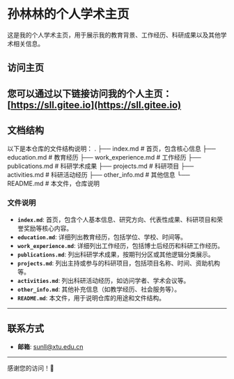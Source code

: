 # 孙林林的个人学术主页

这是我的个人学术主页，用于展示我的教育背景、工作经历、科研成果以及其他学术相关信息。

## 访问主页
您可以通过以下链接访问我的个人主页：
[https://sll.gitee.io](https://sll.gitee.io) 
---

## 文档结构
以下是本仓库的文件结构说明：
.
├── index.md               # 首页，包含核心信息
├── education.md           # 教育经历
├── work_experience.md     # 工作经历
├── publications.md        # 科研学术成果
├── projects.md            # 科研项目
├── activities.md          # 科研活动经历
├── other_info.md          # 其他信息
└── README.md              # 本文件，仓库说明


### 文件说明
- **`index.md`**: 首页，包含个人基本信息、研究方向、代表性成果、科研项目和荣誉奖励等核心内容。
- **`education.md`**: 详细列出教育经历，包括学位、学校、时间等。
- **`work_experience.md`**: 详细列出工作经历，包括博士后经历和科研工作经历。
- **`publications.md`**: 列出科研学术成果，按期刊分区或其他逻辑分类展示。
- **`projects.md`**: 列出主持或参与的科研项目，包括项目名称、时间、资助机构等。
- **`activities.md`**: 列出科研活动经历，如访问学者、学术会议等。
- **`other_info.md`**: 其他补充信息（如教学经历、社会服务等）。
- **`README.md`**: 本文件，用于说明仓库的用途和文件结构。

---


## 联系方式
- **邮箱**: sunll@xtu.edu.cn  

---

感谢您的访问！🎉
